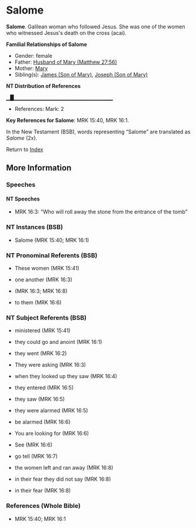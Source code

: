 # Salome
**Salome**. 
Galilean woman who followed Jesus. She was one of the women who witnessed Jesus's death on the cross (acai). 




**Familial Relationships of Salome**


* Gender: female
* Father: [Husband of Mary (Matthew 27:56)](HusbandOfMary.2.md)
* Mother: [Mary](Mary.2.md)
* Sibling(s): [James (Son of Mary)](James.4.md), [Joseph (Son of Mary)](Joseph.5.md)


**NT Distribution of References**

▁█▁▁▁▁▁▁▁▁▁▁▁▁▁▁▁▁▁▁▁▁▁▁▁▁▁
* References: Mark: 2



**Key References for Salome**: 
MRK 15:40, MRK 16:1. 




In the New Testament (BSB), words representing “Salome” are translated as 
*Salome* (2x). 


Return to [Index](00-Index.md)

## More Information

### Speeches

#### NT Speeches

* MRK 16:3: “Who will roll away the stone from the entrance of the tomb”

### NT Instances (BSB)

* Salome (MRK 15:40; MRK 16:1)



### NT Pronominal Referents (BSB)

* These women (MRK 15:41)

* one another (MRK 16:3)

*  (MRK 16:3; MRK 16:8)

* to them (MRK 16:6)



### NT Subject Referents (BSB)

* ministered (MRK 15:41)

* they could go and anoint (MRK 16:1)

* they went (MRK 16:2)

* They were asking (MRK 16:3)

* when they looked up they saw (MRK 16:4)

* they entered (MRK 16:5)

* they saw (MRK 16:5)

* they were alarmed (MRK 16:5)

* be alarmed (MRK 16:6)

* You are looking for (MRK 16:6)

* See (MRK 16:6)

* go tell (MRK 16:7)

* the women left and ran away (MRK 16:8)

* in their fear they did not say (MRK 16:8)

* in their fear (MRK 16:8)



### References (Whole Bible)

* MRK 15:40; MRK 16:1



